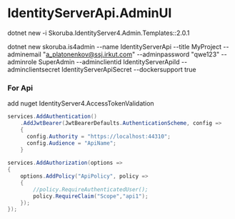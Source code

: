 # IdentityServerApi.AdminUI
dotnet new -i Skoruba.IdentityServer4.Admin.Templates::2.0.1

dotnet new skoruba.is4admin --name IdentityServerApi --title MyProject --adminemail "a_platonenkov@ssj.irkut.com" --adminpassword "qwe123" --adminrole SuperAdmin --adminclientid IdentityServerApiId --adminclientsecret IdentityServerApiSecret --dockersupport true


### For Api
add nuget IdentityServer4.AccessTokenValidation

```C#
services.AddAuthentication()
    .AddJwtBearer(JwtBearerDefaults.AuthenticationScheme, config =>
    {
      config.Authority = "https://localhost:44310";
      config.Audience = "ApiName";
    }
    
services.AddAuthorization(options =>
{
    options.AddPolicy("ApiPolicy", policy =>
    {
        //policy.RequireAuthenticatedUser();
        policy.RequireClaim("Scope","api1");
    });
});
```
